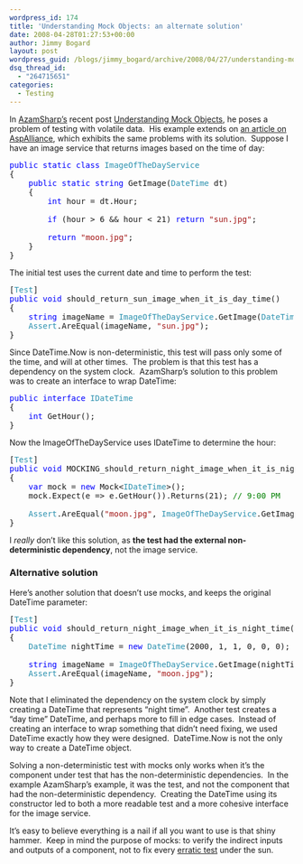 ```yaml
---
wordpress_id: 174
title: 'Understanding Mock Objects: an alternate solution'
date: 2008-04-28T01:27:53+00:00
author: Jimmy Bogard
layout: post
wordpress_guid: /blogs/jimmy_bogard/archive/2008/04/27/understanding-mock-objects-an-alternate-solution.aspx
dsq_thread_id:
  - "264715651"
categories:
  - Testing
---
```

In [AzamSharp&#8217;s](http://geekswithblogs.net/AzamSharp/Default.aspx) recent post [Understanding Mock Objects](http://geekswithblogs.net/AzamSharp/archive/2008/04/27/121695.aspx), he poses a problem of testing with volatile data.&nbsp; His example extends on [an article on AspAlliance](http://aspalliance.com/1400_Beginning_to_Mock_with_Rhino_Mocks_and_MbUnit__Part_1.all), which exhibits the same problems with its solution.&nbsp; Suppose I have an image service that returns images based on the time of day:

<pre><span style="color: blue">public static class </span><span style="color: #2b91af">ImageOfTheDayService
</span>{
    <span style="color: blue">public static string </span>GetImage(<span style="color: #2b91af">DateTime </span>dt)
    {
        <span style="color: blue">int </span>hour = dt.Hour;

        <span style="color: blue">if </span>(hour &gt; 6 && hour &lt; 21) <span style="color: blue">return </span><span style="color: #a31515">"sun.jpg"</span>;

        <span style="color: blue">return </span><span style="color: #a31515">"moon.jpg"</span>;
    }
}
</pre>

[](http://11011.net/software/vspaste)

The initial test uses the current date and time to perform the test:

<pre>[<span style="color: #2b91af">Test</span>]
<span style="color: blue">public void </span>should_return_sun_image_when_it_is_day_time()
{
    <span style="color: blue">string </span>imageName = <span style="color: #2b91af">ImageOfTheDayService</span>.GetImage(<span style="color: #2b91af">DateTime</span>.Now);
    <span style="color: #2b91af">Assert</span>.AreEqual(imageName, <span style="color: #a31515">"sun.jpg"</span>);
}
</pre>

[](http://11011.net/software/vspaste)

Since DateTime.Now is non-deterministic, this test will pass only some of the time, and will at other times.&nbsp; The problem is that this test has a dependency on the system clock.&nbsp; AzamSharp&#8217;s solution to this problem was to create an interface to wrap DateTime:

<pre><span style="color: blue">public interface </span><span style="color: #2b91af">IDateTime
</span>{
    <span style="color: blue">int </span>GetHour();
}
</pre>

[](http://11011.net/software/vspaste)

Now the ImageOfTheDayService uses IDateTime to determine the hour:

<pre>[<span style="color: #2b91af">Test</span>]
<span style="color: blue">public void </span>MOCKING_should_return_night_image_when_it_is_night_time()
{
    <span style="color: blue">var </span>mock = <span style="color: blue">new </span>Mock&lt;<span style="color: #2b91af">IDateTime</span>&gt;();
    mock.Expect(e =&gt; e.GetHour()).Returns(21); <span style="color: green">// 9:00 PM

    </span><span style="color: #2b91af">Assert</span>.AreEqual(<span style="color: #a31515">"moon.jpg"</span>, <span style="color: #2b91af">ImageOfTheDayService</span>.GetImage(mock.Object));
}
</pre>

[](http://11011.net/software/vspaste)

I _really_ don&#8217;t like this solution, as **the test had the external non-deterministic dependency**, not the image service.

### Alternative solution

Here&#8217;s another solution that doesn&#8217;t use mocks, and keeps the original DateTime parameter:

<pre>[<span style="color: #2b91af">Test</span>]
<span style="color: blue">public void </span>should_return_night_image_when_it_is_night_time()
{
    <span style="color: #2b91af">DateTime </span>nightTime = <span style="color: blue">new </span><span style="color: #2b91af">DateTime</span>(2000, 1, 1, 0, 0, 0);

    <span style="color: blue">string </span>imageName = <span style="color: #2b91af">ImageOfTheDayService</span>.GetImage(nightTime);
    <span style="color: #2b91af">Assert</span>.AreEqual(imageName, <span style="color: #a31515">"moon.jpg"</span>);
}
</pre>

[](http://11011.net/software/vspaste)

Note that I eliminated the dependency on the system clock by simply creating a DateTime that represents &#8220;night time&#8221;.&nbsp; Another test creates a &#8220;day time&#8221; DateTime, and perhaps more to fill in edge cases.&nbsp; Instead of creating an interface to wrap something that didn&#8217;t need fixing, we used DateTime exactly how they were designed.&nbsp; DateTime.Now is not the only way to create a DateTime object.

Solving a non-deterministic test with mocks only works when it&#8217;s the component under test that has the non-deterministic dependencies.&nbsp; In the example AzamSharp&#8217;s example, it was the test, and not the component that had the non-deterministic dependency.&nbsp; Creating the DateTime using its constructor led to both a more readable test and a more cohesive interface for the image service.

It&#8217;s easy to believe everything is a nail if all you want to use is that shiny hammer.&nbsp; Keep in mind the purpose of mocks: to verify the indirect inputs and outputs of a component, not to fix every [erratic test](http://xunitpatterns.com/Erratic%20Test.html) under the sun.